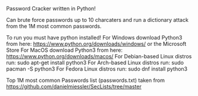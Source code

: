 Password Cracker written in Python!

Can brute force passwords up to 10 charcaters and run a dictionary attack from the 1M most common passwords.

To run you must have python installed!
For Windows download Python3 from here: https://www.python.org/downloads/windows/ or the Microsoft Store
For MacOS download Python3 from here: https://www.python.org/downloads/macos/
For Debian-based Linux distros run: sudo apt-get install python3
For Arch-based Linux distros run: sudo pacman -S python3
For Fedora Linux distros run: sudo dnf install python3

Top 1M most common Passwords list (passwords.txt) taken from https://github.com/danielmiessler/SecLists/tree/master
